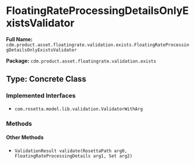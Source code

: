 # FloatingRateProcessingDetailsOnlyExistsValidator

**Full Name:** `cdm.product.asset.floatingrate.validation.exists.FloatingRateProcessingDetailsOnlyExistsValidator`

**Package:** `cdm.product.asset.floatingrate.validation.exists`

## Type: Concrete Class

### Implemented Interfaces

- `com.rosetta.model.lib.validation.ValidatorWithArg`

### Methods

#### Other Methods

- `ValidationResult validate(RosettaPath arg0, FloatingRateProcessingDetails arg1, Set arg2)`

